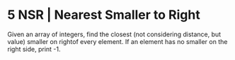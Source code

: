 # 5 NSR | Nearest Smaller to Right

Given an array of integers, find the closest (not considering distance, but value) smaller on rightof every element. If an element has no smaller on the right side, print -1.